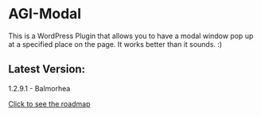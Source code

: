 # AGI-Modal
This is a WordPress Plugin that allows you to have a modal window pop up at a specified place on the page.  It works better than it sounds.  :)

## Latest Version:
1.2.9.1 - Balmorhea

[Click to see the roadmap](https://github.com/chris-agims/AGI-Modal/blob/master/roadmap.md)
